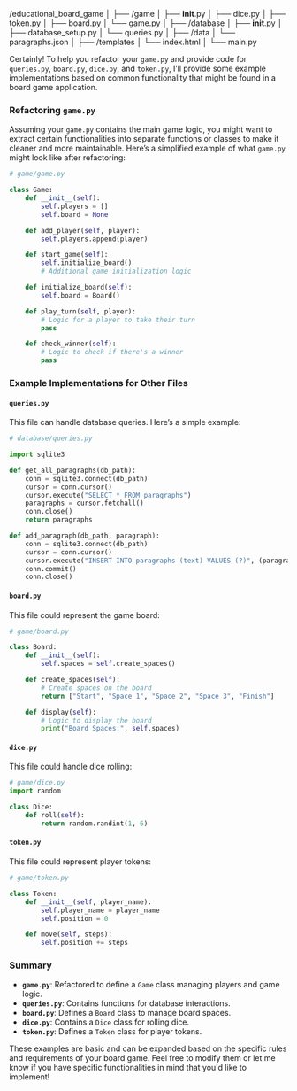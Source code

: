 /educational_board_game
│
├── /game
│   ├── __init__.py
│   ├── dice.py
│   ├── token.py
│   ├── board.py
│   └── game.py
│
├── /database
│   ├── __init__.py
│   ├── database_setup.py
│   └── queries.py
│
├── /data
│   └── paragraphs.json
│
├── /templates
│   └── index.html
│
└── main.py

Certainly! To help you refactor your `game.py` and provide code for `queries.py`, `board.py`, `dice.py`, and `token.py`, I’ll provide some example implementations based on common functionality that might be found in a board game application. 

### Refactoring `game.py`

Assuming your `game.py` contains the main game logic, you might want to extract certain functionalities into separate functions or classes to make it cleaner and more maintainable. Here’s a simplified example of what `game.py` might look like after refactoring:

```python
# game/game.py

class Game:
    def __init__(self):
        self.players = []
        self.board = None

    def add_player(self, player):
        self.players.append(player)

    def start_game(self):
        self.initialize_board()
        # Additional game initialization logic

    def initialize_board(self):
        self.board = Board()

    def play_turn(self, player):
        # Logic for a player to take their turn
        pass

    def check_winner(self):
        # Logic to check if there's a winner
        pass
```

### Example Implementations for Other Files

#### `queries.py`

This file can handle database queries. Here’s a simple example:

```python
# database/queries.py

import sqlite3

def get_all_paragraphs(db_path):
    conn = sqlite3.connect(db_path)
    cursor = conn.cursor()
    cursor.execute("SELECT * FROM paragraphs")
    paragraphs = cursor.fetchall()
    conn.close()
    return paragraphs

def add_paragraph(db_path, paragraph):
    conn = sqlite3.connect(db_path)
    cursor = conn.cursor()
    cursor.execute("INSERT INTO paragraphs (text) VALUES (?)", (paragraph,))
    conn.commit()
    conn.close()
```

#### `board.py`

This file could represent the game board:

```python
# game/board.py

class Board:
    def __init__(self):
        self.spaces = self.create_spaces()

    def create_spaces(self):
        # Create spaces on the board
        return ["Start", "Space 1", "Space 2", "Space 3", "Finish"]

    def display(self):
        # Logic to display the board
        print("Board Spaces:", self.spaces)
```

#### `dice.py`

This file could handle dice rolling:

```python
# game/dice.py
import random

class Dice:
    def roll(self):
        return random.randint(1, 6)
```

#### `token.py`

This file could represent player tokens:

```python
# game/token.py

class Token:
    def __init__(self, player_name):
        self.player_name = player_name
        self.position = 0

    def move(self, steps):
        self.position += steps
```

### Summary

- **`game.py`**: Refactored to define a `Game` class managing players and game logic.
- **`queries.py`**: Contains functions for database interactions.
- **`board.py`**: Defines a `Board` class to manage board spaces.
- **`dice.py`**: Contains a `Dice` class for rolling dice.
- **`token.py`**: Defines a `Token` class for player tokens.

These examples are basic and can be expanded based on the specific rules and requirements of your board game. Feel free to modify them or let me know if you have specific functionalities in mind that you'd like to implement!